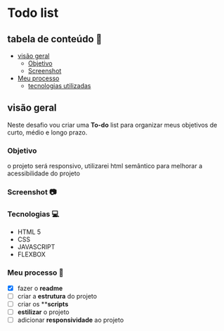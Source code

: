# Todo list


## tabela de conteúdo 🔗

- [visão geral](#visão-geral)
    - [Objetivo](#objetivo)
    - [Screenshot](#screenshot)
- [Meu processo](#meu-processo)
    - [tecnologias utilizadas](#tecnologias)


## visão geral 

Neste desafio vou criar uma **To-do** list para organizar meus objetivos de curto, médio e longo prazo.

### Objetivo

o projeto será responsivo, utilizarei html semântico para melhorar a acessibilidade do projeto


### Screenshot 📷


### Tecnologias 💻

- HTML 5
- CSS
- JAVASCRIPT
- FLEXBOX


### Meu processo 📌

- [x] fazer o **readme**
- [ ] criar a **estrutura** do projeto
- [ ] criar os ****scripts**
- [ ] **estilizar** o projeto
- [ ] adicionar **responsividade** ao projeto